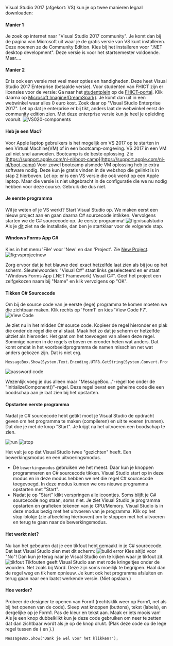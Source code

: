Visual Studio 2017 (afgekort: VS) kun je op twee manieren legaal downloaden:
#### Manier 1
Je zoek op internet naar &quot;Visual Studio 2017 community&quot;.
Je komt dan bij de pagina van Microsoft uit waar je de
gratis versie van VS kunt installeren. Deze noemen ze de Community Edition.
Kies bij het installeren voor &quot;.NET desktop development&quot;.
Deze versie is voor het startsemester voldoende. Maar....
#### Manier 2
Er is ook een versie met veel meer opties en handigheden.
Deze heet Visual Studio 2017 Enterprise (betaalde versie).
Voor studenten van FHICT zijn er licensies voor de versie:
Ga naar het
[studentplein](https://portal.fhict.nl/Studentenplein/SitePages/Home.aspx)
op de
[FHICT-portal](https://portal.fhict.nl).
Klik daarna op
[Microsoft Imagine(DreamSpark)](https://apps.fhict.nl/OffCampusSSO/Dreamspark.aspx).
Je komt dan uit in een webwinkel waar alles 0 euro kost.
Zoek daar op &quot;Visual Studio Enterprise 2017&quot;.
Let op dat je enterprise er bij tikt,
anders laat de webwinkel eerst de community edition zien.
Met deze enterprise versie kun je heel je opleiding vooruit.
![](figures/VS020-components.png "VS020-components")
#### Heb je een Mac?
Voor Apple laptop gebruikers is het mogelijk om VS 2017 op te starten in
een Virtual Machine(VM) of in een bootcamp-omgeving.
VS 2017 in een VM zal niet snel aanvoelen. Bootcamp is de beste oplossing. Zie
[https://support.apple.com/nl-nl/boot-camp](https://support.apple.com/nl-nl/boot-camp)
Voor zowel bootcamp alsmede VM oplossing heb je extra software nodig.
Deze kun je gratis vinden in de webshop die gelinkt is in stap 2 hierboven.
Let op: er is een VS versie die ook werkt op een Apple laptop.
Maar die versie is niet uitgebracht in de configuratie
die we nu nodig hebben voor deze course. Gebruik die dus niet.
#### Je eerste programma
Wil je weten of je VS werkt? Start Visual Studio op. We maken eerst een nieuw project aan en gaan daarna C# sourcecode intikken. Vervolgens starten we de C# sourcecode op. Je eerste programma!
![fig:visualstudio](figures/VS080-done.png "Dit is Visual Studio")
Als je
[dit]()
ziet na de installatie, dan ben je startklaar voor de volgende stap.

#### Windows Forms App C#

Kies in het menu 'File' voor 'New' en dan 'Project'.
Zie
[New Project]().
![fig:vsprojectnew](figures/VS090-newproject.png "Dit is Visual Studio")


Zorg ervoor dat je het blauwe deel exact hetzelfde laat zien als bij jou op het scherm.
Sleutelwoorden: &quot;Visual C#&quot; staat links geselecteerd en er staat
&quot;Windows Forms App (.NET Framework) Visual C#&quot;.
Geef het project een zelfgekozen naam bij &quot;Name&quot; en klik vervolgens op &quot;OK&quot;.

#### Tikken C# Sourcecode
Om bij de source code van je eerste (lege) programma te komen
moeten we die zichtbaar maken. Klik rechts op 'Form1' en kies 'View Code F7'.
![](figures/viewcode.png "View Code")

Je ziet nu in het midden C# source code.
Kopieer de regel hieronder en plak die onder de regel die er al staat.
Maak het zo dat je scherm er hetzelfde uitziet als hieronder.
Het gaat om het toevoegen van alleen deze regel.
Sommige namen in de regels erboven en eronder heten wat anders.
Dat komt omdat in het voorbeeldprogramma de namen
misschien net wat anders gekozen zijn. Dat is niet erg.
```
MessageBox.Show(System.Text.Encoding.UTF8.GetString(System.Convert.FromBase64String("SGVsbG8gV29ybGQh")));
```

![](figures/vspasswordcodehello.png "password code")

Wezenlijk voeg je dus alleen maar &quot;MessageBox...&quot;-regel toe onder de &quot;InitializeComponent()&quot;-regel.
Deze regel bevat een geheime code die een boodschap aan je laat zien bij het opstarten.

#### Opstarten eerste programma

Nadat je C# sourcecode hebt getikt moet je Visual Studio de opdracht geven
om het programma te maken (compileren) en uit te voeren (runnen).
Dat doe je met de knop &quot;Start&quot;. Je krijgt na het uitvoeren een boodschap te zien.



![](figures/runstop_run.png "run")
![](figures/runstop_stop.png "stop")

Het valt je op dat Visual Studio twee &quot;gezichten&quot; heeft.
Een bewerkingsmodus en een uitvoeringsmodus.

- De `bewerkingsmodus` gebruiken we het meest. Daar kun je knoppen programmeren en C# sourcecode tikken. Visual Studio start op in deze modus en in deze modus hebben we net die regel C# sourcecode toegevoegd. In deze modus kunnen we ons nieuwe programma opstarten met &quot;Start&quot;.
- Nadat je op &quot;Start&quot; klikt verspringen alle icoontjes. Soms blijft je C# sourcecode nog staan, soms niet. Je ziet Visual Studio je programma opstarten en grafieken tekenen van je CPU/Memory. Visual Studio is in deze modus bezig met het uitvoeren van je programma. Klik op het stop-blokje (zie afbeelding hierboven) om te stoppen met het uitvoeren en terug te gaan naar de bewerkingsmodus.

#### Het werkt niet?

Nu kan het gebeuren dat je een tikfout hebt gemaakt in je C# sourcecode. Dat laat Visual Studio zien met dit scherm:
![](figures/vsbuilderror.png "build error")
Kies altijd voor &quot;No&quot;! Dan kun je terug naar je Visual Studio om te kijken waar je tikfout zit.
![](figures/vstikfout.png "tikfout")
Tikfouten geeft Visual Studio aan met rode kringeltjes onder de woorden.
Net zoals bij Word. Deze zijn soms moeilijk te begrijpen.
Haal dan de regel weg en tik hem opnieuw.
Je kunt ook het programma afsluiten en terug gaan
naar een laatst werkende versie. (Niet opslaan.)
#### Hoe verder?

Probeer de designer te openen van Form1 (rechtsklik weer op Form1,
net als bij het openen van de code).
Sleep wat knoppen (buttons), tekst (labels), en dergelijke op je Form1.
Pas de kleur en tekst aan. Maak er iets moois van!
Als je een knop dubbelklikt kun je deze code gebruiken om neer te zetten
dat dan zichtbaar wordt als je op de knop drukt.
(Plak deze code op de lege regel tussen de { en }.)
```
MessageBox.Show("Dank je wel voor het klikken!");
```
